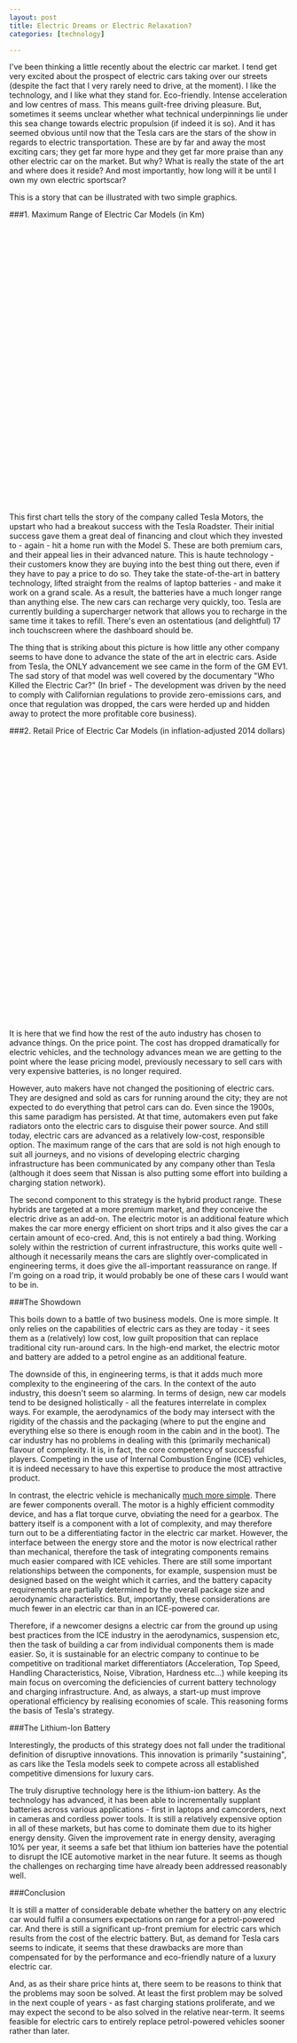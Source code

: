 ```yaml
---
layout: post
title: Electric Dreams or Electric Relaxation?
categories: [technology]

---
```


I've been thinking a little recently about the electric car market. I tend get very excited about the prospect of electric cars taking over our streets (despite the fact that I very rarely need to drive, at the moment). I like the technology, and I like what they stand for. Eco-friendly. Intense acceleration and low centres of mass. This means guilt-free driving pleasure. But, sometimes it seems unclear whether what technical underpinnings lie under this sea change towards electric propulsion (if indeed it is so). And it has seemed obvious until now that the Tesla cars are the stars of the show in regards to electric transportation. These are by far and away the most exciting cars; they get far more hype and they get far more praise than any other electric car on the market. But why? What is really the state of the art and where does it reside? And most importantly, how long will it be until I own my own electric sportscar? 

This is a story that can be illustrated with two simple graphics. 

<!--more-->

###1. Maximum Range of Electric Car Models (in Km)

<div id='chart'>
  <svg style='height:500px'> </svg>
</div><script src='{{site.url}}/assets/javascripts/scatter.js' type='text/javascript'></script>

This first chart tells the story of the company called Tesla Motors, the upstart who had a breakout success with the Tesla Roadster. Their initial success gave them a great deal of financing and clout which they invested to - again - hit a home run with the Model S. These are both premium cars, and their appeal lies in their advanced nature. This is haute technology - their customers know they are buying into the best thing out there, even if they have to pay a price to do so. They take the state-of-the-art in battery technology, lifted straight from the realms of laptop batteries - and make it work on a grand scale. As a result, the batteries have a much longer range than anything else. The new cars can recharge very quickly, too. Tesla are currently building a supercharger network that allows you to recharge in the same time it takes to refill. There's even an ostentatious (and delightful) 17 inch touchscreen where the dashboard should be. 

The thing that is striking about this picture is how little any other company seems to have done to advance the state of the art in electric cars. Aside from Tesla, the ONLY advancement we see came in the form of the GM EV1. The sad story of that model was well covered by the documentary "Who Killed the Electric Car?" (In brief - The development was driven by the need to comply with Californian regulations to provide zero-emissions cars, and once that regulation was dropped, the cars were herded up and hidden away to protect the more profitable core business).

###2. Retail Price of Electric Car Models (in inflation-adjusted 2014 dollars)

<div id='chart2'>
  <svg style='height:500px'> </svg>
</div><script src='{{site.url}}/assets/javascripts/scatter2.js' type='text/javascript'></script>


It is here that we find how the rest of the auto industry has chosen to advance things. On the price point. The cost has dropped dramatically for electric vehicles, and the technology advances mean we are getting to the point where the lease pricing model, previously necessary to sell cars with very expensive batteries, is no longer required.

However, auto makers have not changed the positioning of electric cars. They are designed and sold as cars for running around the city; they are not expected to do everything that petrol cars can do. Even since the 1900s, this same paradigm has persisted. At that time, automakers even put fake radiators onto the electric cars to disguise their power source. And still today, electric cars are advanced as a relatively low-cost, responsible option. The maximum range of the cars that are sold is not high enough to suit all journeys, and no visions of developing electric charging infrastructure has been communicated by any company other than Tesla (although it does seem that Nissan is also putting some effort into building a charging station network).

The second component to this strategy is the hybrid product range. These hybrids are targeted at a more premium market, and they conceive the electric drive as an add-on. The electric motor is an additional feature which makes the car more energy efficient on short trips and it also gives the car a certain amount of eco-cred. And, this is not entirely a bad thing. Working solely within the restriction of current infrastructure, this works quite well - although it necessarily means the cars are slightly over-complicated in engineering terms, it does give the all-important reassurance on range. If I'm going on a road trip, it would probably be one of these cars I would want to be in.

###The Showdown

This boils down to a battle of two business models. One is more simple. It only relies on the capabilities of electric cars as they are today - it sees them as a (relatively) low cost, low guilt proposition that can replace traditional city run-around cars. In the high-end market, the electric motor and battery are added to a petrol engine as an additional feature. 

The downside of this, in engineering terms, is that it adds much more complexity to the engineering of the cars. In the context of the auto industry, this doesn't seem so alarming. In terms of design, new car models tend to be designed holistically - all the features interrelate in complex ways. For example, the aerodynamics of the body may intersect with the rigidity of the chassis and the packaging (where to put the engine and everything else so there is enough room in the cabin and in the boot). The car industry has no problems in dealing with this (primarily mechanical) flavour of complexity. It is, in fact, the core competency of successful players. Competing in the use of Internal Combustion Engine (ICE) vehicles, it is indeed necessary to have this expertise to produce the most attractive product. 

In contrast, the electric vehicle is mechanically <a href="http://siepr.stanford.edu/system/files/shared/pubs/papers/EmergenceofElectricVehicleIndustry_Appendix.pdf">much more simple</a>. There are fewer components overall. The motor is a highly efficient commodity device, and has a flat torque curve, obviating the need for a gearbox. The battery itself is a component with a lot of complexity, and may therefore turn out to be a differentiating factor in the electric car market. However, the interface between the energy store and the motor is now electrical rather than mechanical, therefore the task of integrating components remains much easier compared with ICE vehicles. There are still some important relationships between the components, for example, suspension must be designed based on the weight which it carries, and the battery capacity requirements are partially determined by the overall package size and aerodynamic characteristics. But, importantly, these considerations are much fewer in an electric car than in an ICE-powered car.

Therefore, if a newcomer designs a electric car from the ground up using best practices from the ICE industry in the aerodynamics, suspension etc, then the task of building a car from individual components them is made easier. So, it is sustainable for an electric company to continue to be competitive on traditional market differentiators (Acceleration, Top Speed, Handling Characteristics, Noise, Vibration, Hardness etc...) while keeping its main focus on overcoming the deficiencies of current battery technology and charging infrastructure. And, as always, a start-up must improve operational efficiency by realising economies of scale. This reasoning forms the basis of Tesla's strategy. 

###The Lithium-Ion Battery

Interestingly, the products of this strategy does not fall under the traditional definition of disruptive innovations. This innovation is primarily "sustaining", as cars like the Tesla models seek to compete across all established competitive dimensions for luxury cars.

The truly disruptive technology here is the lithium-ion battery. As the technology has advanced, it has been able to incrementally supplant batteries across various applications - first in laptops and camcorders, next in cameras and cordless power tools. It is still a relatively expensive option in all of these markets, but has come to dominate them due to its higher energy density. Given the improvement rate in energy density, averaging 10% per year, it seems a safe bet that lithium ion batteries have the potential to disrupt the ICE automotive market in the near future. It seems as though the challenges on recharging time have already been addressed reasonably well.

###Conclusion

It is still a matter of considerable debate whether the battery on any electric car would fulfil a consumers expectations on range for a petrol-powered car. And there is still a significant up-front premium for electric cars which results from the cost of the electric battery. But, as demand for Tesla cars seems to indicate, it seems that these drawbacks are more than compensated for by the  performance and eco-friendly nature of a luxury electric car. 

And, as as their share price hints at, there seem to be reasons to think that the problems may soon be solved. At least the first problem may be solved in the next couple of years - as fast charging stations proliferate, and we may expect the second to be also solved in the relative near-term. It seems feasible for electric cars to entirely replace petrol-powered vehicles sooner rather than later.


